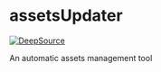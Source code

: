 # assetsUpdater
[![DeepSource](https://deepsource.io/gh/fengyuan213/assetsUpdater.svg/?label=active+issues&show_trend=true&token=vIt2XDX1HyreNvY-58O4tSVG)](https://deepsource.io/gh/fengyuan213/assetsUpdater/?ref=repository-badge)

An automatic assets management tool
